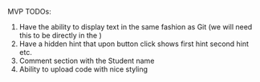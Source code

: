 MVP TODOs: 
1. Have the ability to display text in the same fashion as Git (we will need this to be directly in the )
2. Have a hidden hint that upon button click shows first hint second hint etc. 
3. Comment section with the Student name
4. Ability to upload code with nice styling
